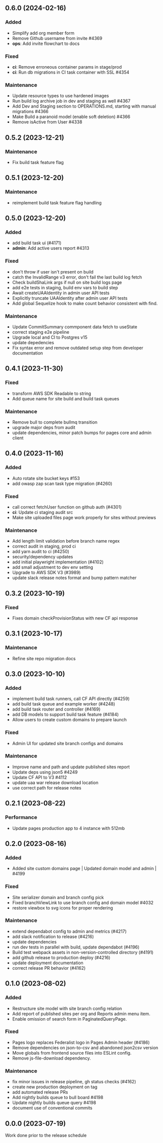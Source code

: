## 0.6.0 (2024-02-16)

### Added

- Simplify add org member form
- Remove Github username from invite #4369
- **ops**: Add invite flowchart to docs

### Fixed

- **ci**: Remove erroneous container params in stage/prod
- **ci**: Run db migrations in CI task container with SSL #4354

### Maintenance

- Update resource types to use hardened images
- Run build log archive job in dev and staging as well #4367
- Add Dev and Staging section to OPERATIONS.md, starting with manual migrations #4366
- Make Build a paranoid model (enable soft deletion) #4366
- Remove isActive from User #4338

## 0.5.2 (2023-12-21)

### Maintenance

- Fix build task feature flag

## 0.5.1 (2023-12-20)

### Maintenance

- reimplement build task feature flag handling

## 0.5.0 (2023-12-20)

### Added

- add build task ui (#4171)
- **admin**: Add active users report #4313

### Fixed

- don't throw if user isn't present on build
- catch the InvalidRange v3 error, don't fail the last build log fetch
- Check buildShaLink args if null on site build logs page
- add e2e tests in staging, build env vars to build step
- Await createUAAIdentity in admin user API tests
- Explicitly truncate UAAIdentity after admin user API tests
- Add global Sequelize hook to make count behavior consistent with find.

### Maintenance

- Update CommitSummary commponent data fetch to useState
- correct staging e2e pipeline
- Upgrade local and CI to Postgres v15
- update depedencies
- Fix syntax error and remove outdated setup step from developer documentation

## 0.4.1 (2023-11-30)

### Fixed

- transform AWS SDK Readable to string
- Add queue name for site build and build task  queues

### Maintenance

- Remove bull to complete bullmq transition
- upgrade major deps from audit
- update dependencies, minor patch bumps for pages core and admin client

## 0.4.0 (2023-11-16)

### Added

- Auto rotate site bucket keys #153
- add owasp zap scan task type migration (#4260)

### Fixed

- call correct fetchUser function on github auth (#4301)
- **ci**: Update ci staging audit src
- Make site uploaded files page work properly for sites without previews

### Maintenance

- Add length limit validation before branch name regex
- correct audit in staging, prod ci
- add yarn audit to ci (#4250)
- security/dependency updates
- add initial playwright implementation (#4102)
- add small adjustment to dev env setting
- Upgrade to AWS SDK V3 (#3989)
- update slack release notes format and bump pattern matcher

## 0.3.2 (2023-10-19)

### Fixed

- Fixes domain checkProvisionStatus with new CF api response

## 0.3.1 (2023-10-17)

### Maintenance

- Refine site repo migration docs

## 0.3.0 (2023-10-10)

### Added

- implement build task runners, call CF API directly (#4259)
- add build task queue and example worker (#4248)
- add build task router and controller (#4169)
- add DB models to support build task feature (#4184)
- Allow users to create custom domains to prepare launch

### Fixed

- Admin UI for updated site branch configs and domains

### Maintenance

- Improve name and path and update published sites report
- Update deps using json5 #4249
- Update CF API to V3 #4112
- update uaa war release download location
- use correct path for release notes

## 0.2.1 (2023-08-22)

### Performance

- Update pages production app to 4 instance with 512mb

## 0.2.0 (2023-08-16)

### Added

- Added site custom domains page | Updated domain model and admin | #4199

### Fixed

- Site serializer domain and branch config pick
- Fixed branchViewLink to use branch config and domain model #4032
- restore viewbox to svg icons for proper rendering

### Maintenance

- extend dependabot config to admin and metrics (#4217)
- add slack notification to release (#4216)
- update dependencies
- run dev tests in parallel with build, update dependabot (#4196)
- Build test webpack assets in non-version-controlled directory (#4191)
- add github release to production deploy (#4216)
- update deployment documentation
- correct release PR behavior (#4162)

## 0.1.0 (2023-08-02)

### Added

- Restructure site model with site branch config relation
- Add report of published sites per org and Reports admin menu item.
- Enable omission of search form in PaginatedQueryPage.

### Fixed

- Pages logo replaces Federalist logo in Pages Admin header (#4186)
- Remove dependencies on json-to-csv and abandoned json2csv version
- Move globals from frontend source files into ESLint config.
- Remove js-file-download dependency.

### Maintenance

- fix minor issues in release pipeline, gh status checks (#4162)
- create new production deployment on tag
- add automated release PRs
- Add nightly builds queue to bull board #4198
- Update nightly builds queue query #4198
- document use of conventional commits

## 0.0.0 (2023-07-19)

Work done prior to the release schedule